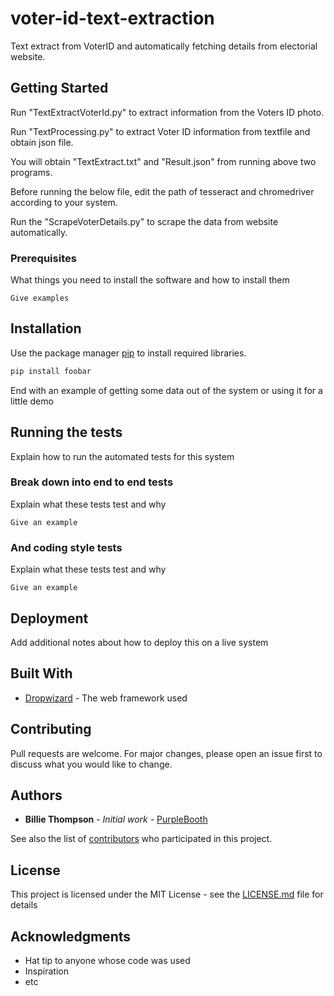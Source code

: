 # voter-id-text-extraction

Text extract from VoterID and automatically fetching details from electorial website.

## Getting Started

Run "TextExtractVoterId.py" to extract information from the Voters ID photo.

Run "TextProcessing.py" to extract Voter ID information from textfile and obtain json file.

You will obtain "TextExtract.txt" and "Result.json" from running above two programs.

Before running the below file, edit the path of tesseract and chromedriver according to your system.

Run the "ScrapeVoterDetails.py" to scrape the data from website automatically.

### Prerequisites

What things you need to install the software and how to install them

```
Give examples
```

## Installation

Use the package manager [pip](https://pip.pypa.io/en/stable/) to install required libraries.

```bash
pip install foobar
```

End with an example of getting some data out of the system or using it for a little demo

## Running the tests

Explain how to run the automated tests for this system

### Break down into end to end tests

Explain what these tests test and why

```
Give an example
```

### And coding style tests

Explain what these tests test and why

```
Give an example
```

## Deployment

Add additional notes about how to deploy this on a live system

## Built With

* [Dropwizard](http://www.dropwizard.io/1.0.2/docs/) - The web framework used

## Contributing
Pull requests are welcome. For major changes, please open an issue first to discuss what you would like to change.

## Authors

* **Billie Thompson** - *Initial work* - [PurpleBooth](https://github.com/PurpleBooth)

See also the list of [contributors](https://github.com/your/project/contributors) who participated in this project.

## License

This project is licensed under the MIT License - see the [LICENSE.md](LICENSE.md) file for details

## Acknowledgments

* Hat tip to anyone whose code was used
* Inspiration
* etc


